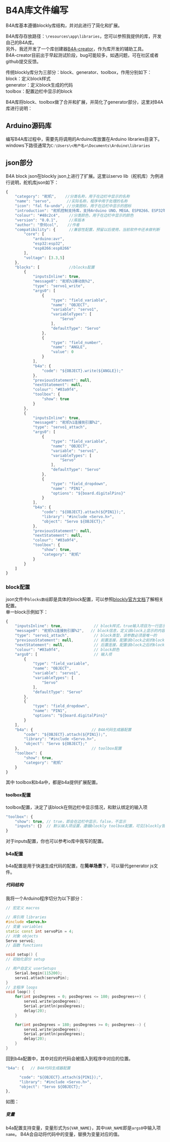 # B4A库文件编写  
B4A库基本遵循blockly库结构，并对此进行了简化和扩展。  

B4A库存存放路径：`\resources\app\libraries`，您可以参照我提供的库，开发自己的B4A库。  
另外，我还开发了一个库创建器[B4A-creator](https://b4a.clz.me/creator/)，作为库开发的辅助工具。  
B4A-creator目前出于早起测试阶段，bug可能较多，如遇问题，可在社区或者github提交反馈。  

传统blockly库分为三部分：block、generator、toolbox，作用分别如下：  
block：定义block样式  
generator：定义block生成的代码  
toolbox：配置边栏中显示的block  

B4A库将block、toolbox做了合并和扩展，并简化了generator部分，这里对B4A库进行说明：  

## Arduino源码库  
编写B4A库过程中，需要先将调用的Arduino库放置在Arduino libraries目录下。  
windows下路径通常为`C:\Users\<用户名>\Documents\Arduino\libraries`  

## json部分   
B4A block json在blockly json上进行了扩展。这里以servo lib（舵机库）为例进行说明，舵机库json如下：  

```js
{
    "category": "舵机",    //分类名称，用于在边栏中显示的名称
    "name": "servo",       //实际名称，程序中用于处理的名称
    "icon": "fal fa-undo", //分类图标，用于在边栏中显示的图标
    "introduction": "舵机控制支持库，支持Arduino UNO、MEGA、ESP8266、ESP32等开发板",//库说明内容
    "colour": "#48c2c4",    //分类颜色，用于在边栏中显示的颜色
    "version": "0.0.1",     //库版本
    "author": "奈何col",    //作者
    "compatibility": {      //兼容性配置，预留以后使用，当前软件中还未做判断
        "core": [
            "arduino:avr",
            "esp32:esp32",
            "esp8266:esp8266"
        ],
        "voltage": [3.3,5]
    },
    "blocks": [             //blocks配置
        {
            "inputsInline": true,
            "message0": "舵机%1移动到%2",
            "type": "servo1_write",
            "args0": [
                {
                    "type": "field_variable",
                    "name": "OBJECT",
                    "variable": "servo1",
                    "variableTypes": [
                        "Servo"
                    ],
                    "defaultType": "Servo"
                },
                {
                    "type": "field_number",
                    "name": "ANGLE",
                    "value": 0
                }
            ],
            "b4a": {
                "code": "${OBJECT}.write(${ANGLE});"
            },
            "previousStatement": null,
            "nextStatement": null,
            "colour": "#03a9f4",
            "toolbox": {
                "show": true
            }
        },
        {
            "inputsInline": true,
            "message0": "舵机%1连接到引脚%2",
            "type": "servo1_attach",
            "args0": [
                {
                    "type": "field_variable",
                    "name": "OBJECT",
                    "variable": "servo1",
                    "variableTypes": [
                        "Servo"
                    ],
                    "defaultType": "Servo"
                },
                {
                    "type": "field_dropdown",
                    "name": "PIN1",
                    "options": "${board.digitalPins}"
                }
            ],
            "b4a": {
                "code": "${OBJECT}.attach(${PIN1});",
                "library": "#include <Servo.h>",
                "object": "Servo ${OBJECT};"
            },
            "previousStatement": null,
            "nextStatement": null,
            "colour": "#03a9f4",
            "toolbox": {
                "show": true,
                "category": "舵机"
            }
        }
    ]
}
```

### block配置  
json文件中`blocks数组`即是具体的block配置，可以参照[blockly官方文档](https://developers.google.com/blockly/guides/create-custom-blocks/define-blocks)了解相关配置。  
单一block示例如下：  

```js
{
    "inputsInline": true,              // block样式，true输入项目为一行显示，flase为多行显示
    "message0": "舵机%1连接到引脚%2",   // block信息，定义该block上显示的内容
    "type": "servo1_attach",           // block类型，该参数必须是唯一的
    "previousStatement": null,         // 前置连接，配置该block之前的block类型  
    "nextStatement": null,             // 后置连接，配置该block之后的block类型  
    "colour": "#03a9f4",               // block颜色
    "args0": [                         // 输入项
        {
            "type": "field_variable",
            "name": "OBJECT",
            "variable": "servo1",
            "variableTypes": [
                "Servo"
            ],
            "defaultType": "Servo"
        },
        {
            "type": "field_dropdown",
            "name": "PIN1",
            "options": "${board.digitalPins}"
        }
    ],
    "b4a": {                          // B4A代码生成器配置
        "code": "${OBJECT}.attach(${PIN1});",
        "library": "#include <Servo.h>",
        "object": "Servo ${OBJECT};"
    },                                // toolbox配置  
    "toolbox": {
        "show": true,
        "category": "舵机"
    }
}
```

其中 toolbox和b4a中，都是b4a提供扩展配置。
#### toolbox配置  
toolbox配置，决定了该block在侧边栏中显示情况，和默认绑定的输入项  
```js
"toolbox": {  
    "show": true, // true，即会在边栏中显示，false，不显示
    "inputs": {}  // 默认输入项设置，遵循blockly toolbox配置，可见[blockly官方文档](https://developers.google.com/blockly/guides/configure/web/toolbox)
}
```
对于inputs配置，你也可以参考io库中我写的配置。  

#### b4a配置  
b4a配置是用于快速生成代码的配置，在**简单场景**下，可以替代generator js文件。

##### 代码结构  
我将一个Arduino程序切分为以下部分：  
```c++  
// 宏定义 macros

// 库引用 libraries
#include <Servo.h>
// 变量 variables
static const int servoPin = 4;
// 对象 objects
Servo servo1;
// 函数 functions

void setup() {
// 初始化部分 setup

// 用户自定义 userSetups
    Serial.begin(115200);
    servo1.attach(servoPin);
}
// 主程序 loops
void loop() {
    for(int posDegrees = 0; posDegrees <= 180; posDegrees++) {
        servo1.write(posDegrees);
        Serial.println(posDegrees);
        delay(20);
    }

    for(int posDegrees = 180; posDegrees >= 0; posDegrees--) {
        servo1.write(posDegrees);
        Serial.println(posDegrees);
        delay(20);
    }
}
```

回到b4a配置中，其中对应的代码会被插入到程序中对应的位置。
```js
"b4a": {   // B4A代码生成器配置

      "code": "${OBJECT}.attach(${PIN1});",
      "library": "#include <Servo.h>",
      "object": "Servo ${OBJECT};"
},
```

如图：  




##### 变量
b4a配置支持变量，变量形式为`${VAR_NAME}`，其中`VAR_NAME`即是`args0`中输入项`name`。
B4A会自动将代码中的变量，替换为变量对应的值。